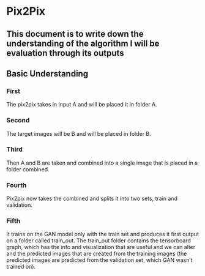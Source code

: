 # Pix2Pix

## This document is to write down the understanding of the algorithm I will be evaluation through its outputs <br/>

## Basic Understanding <br/>

### First 
The pix2pix takes in input A and will be placed it in folder A. <br/>

### Second
The target images will be B and will be placed in folder B.<br/>

### Third
Then A and B are taken and combined into a single image that is placed in a folder combined.<br/>

### Fourth
Pix2pix now takes the combined and splits it into two sets, train and validation.<br/> 

### Fifth
It trains on the GAN model only with the train set and produces it first output on a folder called train_out. 
The train_out folder contains the tensorboard graph, which has the info and visualization that are useful and we can alter and the predicted images that are created from the training images (the predicted images are predicted from the validation set, which GAN wasn’t trained on). 




